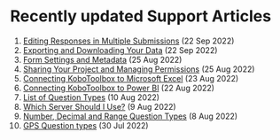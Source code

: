 # Recently updated Support Articles

<!--This page is auto generated using the `scripts/last-updated.py` script, do not update manually-->
1. [Editing Responses in Multiple Submissions](howto_edit_multiple_submissions.md) (22 Sep 2022)
1. [Exporting and Downloading Your Data](export_download.md) (22 Sep 2022)
1. [Form Settings and Metadata](form_meta.md) (25 Aug 2022)
1. [Sharing Your Project and Managing Permissions](managing_permissions.md) (25 Aug 2022)
1. [Connecting KoboToolbox to Microsoft Excel](pulling_data_into_excelquery.md) (23 Aug 2022)
1. [Connecting KoboToolbox to Power BI](pulling_data_into_powerbi.md) (22 Aug 2022)
1. [List of Question Types](question_types.md) (10 Aug 2022)
1. [Which Server Should I Use?](server.md) (9 Aug 2022)
1. [Number, Decimal and Range Question Types](number_decimal_range.md) (8 Aug 2022)
1. [GPS Question types](gps_questions.md) (30 Jul 2022)
